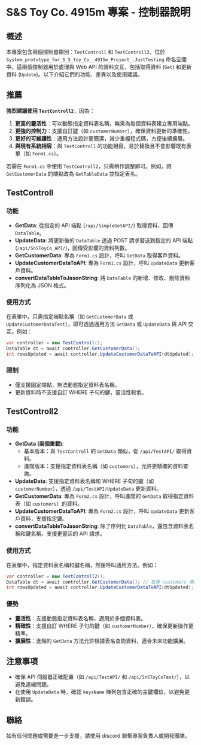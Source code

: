# S&S Toy Co. 4915m 專案 - 控制器說明

## 概述
本專案包含兩個控制器類別：`TestControll` 和 `TestControll2`，位於 `System_prototype_for_S_S_toy_Co__4915m_Project_.JustTesting` 命名空間中。這兩個控制器用於處理與 Web API 的資料交互，包括取得資料 (`Get`) 和更新資料 (`Update`)。以下介紹它們的功能、差異以及使用建議。

## 推薦
**強烈建議使用 `TestControll2`**，因為：
1. **更高的靈活性**：可以動態指定資料表名稱，無需為每個資料表建立專用端點。
2. **更強的控制力**：支援自訂鍵（如 `customerNumber`），確保資料更新的準確性。
3. **更好的可維護性**：通用方法設計更簡潔，減少重複程式碼，方便後續擴展。
4. **與現有系統相容**：與 `TestControll` 的功能相容，易於替換且不會影響既有表單（如 `Form1.cs`）。

若需在 `Form1.cs` 中使用 `TestControll2`，只需稍作調整即可。例如，將 `GetCustomerData` 的端點改為 `GetTableData` 並指定表名。


## TestControll
### 功能
- **GetData**: 從指定的 API 端點 (`/api/SimpleGetAPI/`) 取得資料，回傳 `DataTable`。
- **UpdateData**: 將更新後的 `DataTable` 透過 POST 請求發送到指定的 API 端點 (`/api/SnSToyCo_API/`)，回傳受影響的資料列數。
- **GetCustomerData**: 專為 `Form1.cs` 設計，呼叫 `GetData` 取得客戶資料。
- **UpdateCustomerDataToAPI**: 專為 `Form1.cs` 設計，呼叫 `UpdateData` 更新客戶資料。
- **convertDataTableToJasonString**: 將 `DataTable` 的新增、修改、刪除資料序列化為 JSON 格式。

### 使用方式
在表單中，只需指定端點名稱（如 `GetCustomerData` 或 `UpdateCustomerDataTest`），即可透過通用方法 `GetData` 或 `UpdateData` 與 API 交互。例如：
```csharp
var controller = new TestControll();
DataTable dt = await controller.GetCustomerData();
int rowsUpdated = await controller.UpdateCustomerDataToAPI(dtUpdated);
```

### 限制
- 僅支援固定端點，無法動態指定資料表名稱。
- 更新資料時不支援自訂 WHERE 子句的鍵，靈活性較低。

## TestControll2
### 功能
- **GetData (兩個重載)**:
  - 基本版本：與 `TestControll` 的 `GetData` 類似，從 `/api/TestAPI/` 取得資料。
  - 進階版本：支援指定資料表名稱（如 `customers`），允許更精確的資料查詢。
- **UpdateData**: 支援指定資料表名稱和 WHERE 子句的鍵（如 `customerNumber`），透過 `/api/TestAPI/UpdateData` 更新資料。
- **GetCustomerData**: 專為 `Form2.cs` 設計，呼叫進階的 `GetData` 取得指定資料表（如 `customers`）的資料。
- **UpdateCustomerDataToAPI**: 專為 `Form2.cs` 設計，呼叫 `UpdateData` 更新客戶資料，支援指定鍵。
- **convertDataTableToJasonString**: 除了序列化 `DataTable`，還包含資料表名稱和鍵名稱，支援更靈活的 API 請求。

### 使用方式
在表單中，指定資料表名稱和鍵名稱，然後呼叫通用方法。例如：
```csharp
var controller = new TestControll2();
DataTable dt = await controller.GetCustomerData(); // 取得 customers 表的資料
int rowsUpdated = await controller.UpdateCustomerDataToAPI(dtUpdated); // 更新 customers 表
```

### 優勢
- **靈活性**：支援動態指定資料表名稱，適用於多個資料表。
- **精確性**：支援自訂 WHERE 子句的鍵（如 `customerNumber`），確保更新操作更精準。
- **擴展性**：進階的 `GetData` 方法允許根據表名查詢資料，適合未來功能擴展。


## 注意事項
- 確保 API 伺服器正確配置（如 `/api/TestAPI/` 和 `/api/SnSToyCoTest/`），以避免連線問題。
- 在使用 `UpdateData` 時，確認 `keysName` 陣列包含正確的主鍵欄位，以避免更新錯誤。

## 聯絡
如有任何問題或需要進一步支援，請使用 discord 聯繫專案負責人或開發團隊。

